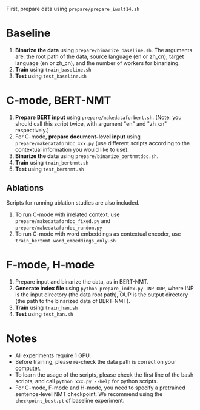 First, prepare data using `prepare/prepare_iwslt14.sh`

# Baseline

1. **Binarize the data** using `prepare/binarize_baseline.sh`. The arguments are: the root path of the data, source language (en or zh_cn), target language (en or zh_cn), and the number of workers for binarizing.
2. **Train** using `train_baseline.sh`
3. **Test** using `test_baseline.sh`

# C-mode, BERT-NMT

1. **Prepare BERT input** using `prepare/makedataforbert.sh`. (Note: you should call this script twice, with argument "en" and "zh_cn" respectively.)
2. For C-mode, **prepare document-level input** using `prepare/makedatafordoc_xxx.py` (use different scripts according to the contextual information you would like to use).
3. **Binarize the data** using `prepare/binarize_bertnmtdoc.sh`.
4. **Train** using `train_bertnmt.sh`
5. **Test** using `test_bertnmt.sh`

## Ablations

Scripts for running ablation studies are also included.

1. To run C-mode with irrelated context, use `prepare/makedatafordoc_fixed.py` and `prepare/makedatafordoc_random.py`
2. To run C-mode with word embeddings as contextual encoder, use `train_bertnmt.word_embeddings_only.sh`

# F-mode, H-mode

1. Prepare input and binarize the data, as in BERT-NMT.
2. **Generate index file** using `python prepare_index.py INP OUP`, where INP is the input directory (the data root path), OUP is the output directory (the path to the binarized data of BERT-NMT).
3. **Train** using `train_han.sh`
4. **Test** using `test_han.sh`

# Notes

* All experiments require 1 GPU.
* Before training, please re-check the data path is correct on your computer.
* To learn the usage of the scripts, please check the first line of the bash scripts, and call `python xxx.py --help` for python scripts.
* For C-mode, F-mode and H-mode, you need to specify a pretrained sentence-level NMT checkpoint. We recommend using the `checkpoint_best.pt` of baseline experiment.